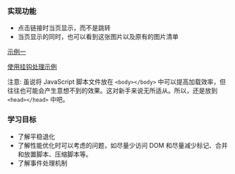
### 实现功能

* 点击链接时当页显示，而不是跳转
* 当页显示的同时，也可以看到这张图片以及原有的图片清单

[示例一](image_gallery.html)

[使用挂钩处理示例](image_gallery_hook.html)

注意: 虽说将 JavaScript 脚本文件放在 `<body></body>` 中可以提高加载效率，但往往也可能会产生意想不到的效果。这对新手来说无所适从。所以，还是放到 `<head></head>` 中吧。


### 学习目标

* 了解平稳退化
* 了解性能优化时可以考虑的问题，如尽量少访问 DOM 和尽量减少标记、合并和放置脚本、压缩脚本等。
* 了解事件处理机制
